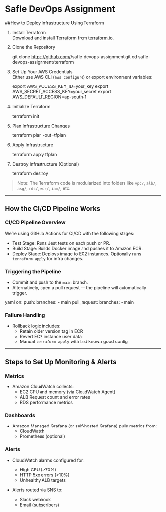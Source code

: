 # Safle DevOps Assignment

##How to Deploy Infrastructure Using Terraform

1. Install Terraform  
   Download and install Terraform from [terraform.io](https://www.terraform.io/downloads).

2. Clone the Repository
   
   git clone https://github.com/<your-username>/safle-devops-assignment.git
   cd safle-devops-assignment/terraform
   

3. Set Up Your AWS Credentials  
   Either use AWS CLI (`aws configure`) or export environment variables:
   
   export AWS_ACCESS_KEY_ID=your_key
   export AWS_SECRET_ACCESS_KEY=your_secret
   export AWS_DEFAULT_REGION=ap-south-1
   

4. Initialize Terraform
   
   terraform init
   

5. Plan Infrastructure Changes
   
   terraform plan -out=tfplan
   

6. Apply Infrastructure
   
   terraform apply tfplan
   

7. Destroy Infrastructure (Optional)
   
   terraform destroy
   

> Note: The Terraform code is modularized into folders like `vpc/`, `alb/`, `asg/`, `rds/`, `ecr/`, `iam/`, etc.

--------------------------------------------------------------------------------------------------

##  How the CI/CD Pipeline Works

### CI/CD Pipeline Overview

We’re using GitHub Actions for CI/CD with the following stages:

- Test Stage: Runs Jest tests on each push or PR.
- Build Stage: Builds Docker image and pushes it to Amazon ECR.
- Deploy Stage: Deploys image to EC2 instances. Optionally runs `terraform apply` for infra changes.

### Triggering the Pipeline

- Commit and push to the `main` branch.
- Alternatively, open a pull request — the pipeline will automatically trigger.

yaml
on:
  push:
    branches:
      - main
  pull_request:
    branches:
      - main


### Failure Handling

- Rollback logic includes:
  - Retain older version tag in ECR
  - Revert EC2 instance user data
  - Manual `terraform apply` with last known good config
------------------------------------------------------------------------------------------------------------

## Steps to Set Up Monitoring & Alerts

### Metrics

- Amazon CloudWatch collects:
  - EC2 CPU and memory (via CloudWatch Agent)
  - ALB Request count and error rates
  - RDS performance metrics

### Dashboards

- Amazon Managed Grafana (or self-hosted Grafana) pulls metrics from:
  - CloudWatch
  - Prometheus (optional)

### Alerts

- CloudWatch alarms configured for:
  - High CPU (>70%)
  - HTTP 5xx errors (>10%)
  - Unhealthy ALB targets

- Alerts routed via SNS to:
  - Slack webhook
  - Email (subscribers)



